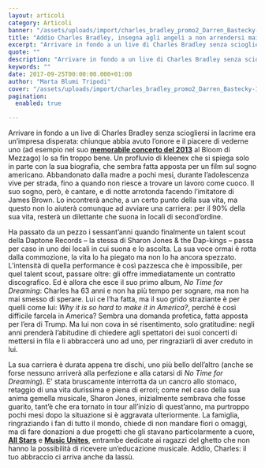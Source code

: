 ```yaml
---
layout: articoli
category: Articoli
banner: "/assets/uploads/import/charles_bradley_promo2_Darren_Bastecky-1.jpg"
title: "Addio Charles Bradley, insegna agli angeli a non arrendersi mai"
excerpt: "Arrivare in fondo a un live di Charles Bradley senza sciogliersi in lacrime era un’impresa disperata: chiunque abbia avuto l’onore e il piacere di vederne uno (ad esempio nel suo memorabile concerto del 2013 al Bloom di Mezzago) lo sa fin troppo bene. Un profluvio di kleenex che si spiega solo in parte con la [&hellip"
quote: ""
description: "Arrivare in fondo a un live di Charles Bradley senza sciogliersi in lacrime era un’impresa disperata: chiunque abbia avuto l’onore e il piacere di vederne uno (ad esempio nel suo memorabile concerto del 2013 al Bloom di Mezzago) lo sa fin troppo bene. Un profluvio di kleenex che si spiega solo in parte con la [&hellip"
keywords: ""
date: 2017-09-25T00:00:00.000+01:00
author: "Marta Blumi Tripodi"
cover: "/assets/uploads/import/charles_bradley_promo2_Darren_Bastecky-1.jpg"
pagination:
  enabled: true

---
```


Arrivare in fondo a un live di Charles Bradley senza sciogliersi in lacrime era un’impresa disperata: chiunque abbia avuto l’onore e il piacere di vederne uno (ad esempio nel suo [**memorabile concerto del 2013**](https://hotmc.com/quattro-chiacchiere-con-charles-bradley-sul-serio/) al Bloom di Mezzago) lo sa fin troppo bene. Un profluvio di kleenex che si spiega solo in parte con la sua biografia, che sembra fatta apposta per un film sul sogno americano. Abbandonato dalla madre a pochi mesi, durante l’adolescenza vive per strada, fino a quando non riesce a trovare un lavoro come cuoco. Il suo sogno, però, è cantare, e di notte arrotonda facendo l’imitatore di James Brown. Lo incontrerà anche, a un certo punto della sua vita, ma questo non lo aiuterà comunque ad avviare una carriera: per il 90% della sua vita, resterà un dilettante che suona in locali di second’ordine.

Ha passato da un pezzo i sessant’anni quando finalmente un talent scout della Daptone Records – la stessa di Sharon Jones & the Dap-kings – passa per caso in uno dei locali in cui suona e lo ascolta. La sua voce ormai è rotta dalla commozione, la vita lo ha piegato ma non lo ha ancora spezzato. L’intensità di quella performance è così pazzesca che è impossibile, per quel talent scout, passare oltre: gli offre immediatamente un contratto discografico. Ed è allora che esce il suo primo album, _No Time for Dreaming_: Charles ha 63 anni e non ha più tempo per sognare, ma non ha mai smesso di sperare. Lui ce l’ha fatta, ma il suo grido straziante è per quelli come lui: _Why it is so hard to make it in America?_, perché è così difficile farcela in America? Sembra una domanda profetica, fatta apposta per l’era di Trump. Ma lui non cova in sé risentimento, solo gratitudine: negli anni prenderà l’abitudine di chiedere agli spettatori dei suoi concerti di mettersi in fila e li abbraccerà uno ad uno, per ringraziarli di aver creduto in lui.

La sua carriera è durata appena tre dischi, uno più bello dell’altro (anche se forse nessuno arriverà alla perfezione e alla catarsi di _No Time for Dreaming_). E’ stata bruscamente interrotta da un cancro allo stomaco, retaggio di una vita durissima e piena di errori; come nel caso della sua anima gemella musicale, Sharon Jones, inizialmente sembrava che fosse guarito, tant’è che era tornato in tour all’inizio di quest’anno, ma purtroppo pochi mesi dopo la situazione si è aggravata ulteriormente. La famiglia, ringraziando i fan di tutto il mondo, chiede di non mandare fiori o omaggi, ma di fare donazioni a due progetti che gli stavano particolarmente a cuore, [**All Stars**](https://allstars.org/) e [**Music Unites**](http://www.musicunites.org/), entrambe dedicate ai ragazzi del ghetto che non hanno la possibilità di ricevere un’educazione musicale. Addio, Charles: il tuo abbraccio ci arriva anche da lassù.